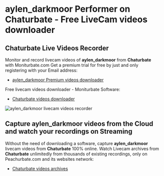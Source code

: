 # aylen_darkmoor Performer on Chaturbate - Free LiveCam videos downloader

## Chaturbate Live Videos Recorder

Monitor and record livecam videos of **aylen_darkmoor** from **Chaturbate** with Moniturbate.com
Get a premium trial for free by just and only registering with your Email address:
* [aylen_darkmoor Premium videos downloader](https://moniturbate.com/request-demo-licence-key.html)

Free livecam videos downloader - Moniturbate Software:
* [Chaturbate videos downloader](https://moniturbate.com/moniturbate-download-software.html)

![aylen_darkmoor livecam videos recorder](https://peachurnet.com/templates/moniturbate-software.png)


## Capture aylen_darkmoor videos from the Cloud and watch your recordings on Streaming

Without the need of downloading a software, capture **aylen_darkmoor** livecam videos from **Chaturbate** 100% online.
Watch Livecam archives from **Chaturbate** unlimitedly from thousands of existing recordings, only on Peachurbate.com and its websites network:
* [Chaturbate videos archives](https://peachurnet.com/)